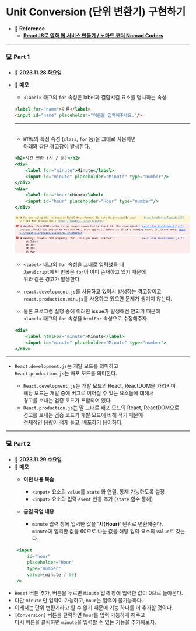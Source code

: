 
# Unit Conversion (단위 변환기) 구현하기

- **📔 Reference**
    - **[ReactJS로 영화 웹 서비스 만들기 / 노마드 코더 Nomad Coders](https://nomadcoders.co/react-for-beginners/lobby)**

---


### 💻 Part 1

- **📆 2023.11.28 화요일**
- **📃 메모**
    - `<label>` 태그의 `for` 속성은 label과 결합시킬 요소를 명시하는 속성

    ``` html
    <label for="name">이름</label>
    <input id="name" placeholder="이름을 입력해주세요."/>
    ```
    ---
    <br/>

    - `HTML`의 특정 속성 (`class`, `for` 등)을 그대로 사용하면 <br/>
        아래와 같은 경고창이 발생한다.

    ``` jsx
    <h2>시간 변환 (시 / 분)</h2>
    <div>
        <label for="minute">Minute</label>
        <input id="minute" placeholder="Minute" type="number"/>
    </div>
    <div>
        <label for="hour">Hour</label>
        <input id="hour" placeholder="Hour" type="number"/>
    </div>
    ```
    ![예약어 이슈](/Report/Ref_Images/html의%20특정%20속성과%20js의%20예약어가%20같을%20때%20발생하는%20경고창.png)

    - `<label>` 태그의 `for` 속성을 그대로 입력했을 때 <br/>
     `JavaScript`에서 반복문 `for`이 이미 존재하고 있기 때문에 <br/>
     위와 같은 경고가 발생한다.
    - `react.development.js`를 사용하고 있어서 발생하는 경고창이고 <br/>
     `react.production.min.js`를 사용하고 있으면 문제가 생기지 않는다.
    
    - 물론 프로그램 실행 중에 이러한 issue가 발생해선 안되기 때문에 <br/>
        `<label>` 태그의 `for` 속성을 `htmlFor` 속성으로 수정해주자.
    ``` jsx
    <div>
        <label htmlFor="minute">Minute</label>
        <input id="minute" placeholder="Minute" type="number">
    </div>
    ```
---

- `React.development.js`는 개발 모드를 의미하고 <br/>
    `React.production.js`는 배포 모드를 의미한다.
    
    - `React.development.js`는 개발 모드의 React, ReactDOM을 가리키며 <br/>
        해당 모드는 개발 중에 버그로 이어질 수 있는 요소들에 대해서 <br/>
        경고를 보내는 검증 코드가 포함되어 있다.
    - `React.production.js`는 말 그대로 배포 모드의 React, ReactDOM으로 <br/>
        경고를 보내는 검증 코드가 개발 모드에 비해 적기 때문에 <br/>
        전체적인 용량이 적게 들고, 배포하기 용이하다.

---

### 💻 Part 2

- **📆 2023.11.29 수요일**
- **📃 메모**
	- **이전 내용 복습**
		- `<input>` 요소의 `value`를 `state` 와 연결, 통제 가능하도록 설정
		- `<input>` 요소의 입력 `event` 반응 추가 (`state` 함수 통해)

	- **금일 작업 내용**
		 - `minute` 입력 창에 입력한 값을 '**시(Hour)**' 단위로 변환해준다. <br/>
		    `minute`에 입력한 값을 60으로 나눈 값을 해당 입력 요소의 `value`로 갖는다.
	
``` jsx
	<input 
		id="hour"
		placeholder="Hour"
		type="number"
		value={minute / 60}
	/>
```

- `Reset` 버튼 추가, 버튼을 누르면 `Minute` 입력 창에 입력한 값이 0으로 돌아온다.
- 다만 `minute` 만 입력이 가능하고, `hour`는 입력이 불가능하다.
- 이래서는 단위 변환기라고 할 수 없기 때문에 기능 하나를 더 추가할 것이다.
- `[Conversion]` 버튼을 클릭하면 `hour`를 입력 가능하게 해주고 <br/>
	다시 버튼을 클릭하면 `minute`을 입력할 수 있는 기능을 추가해보자.